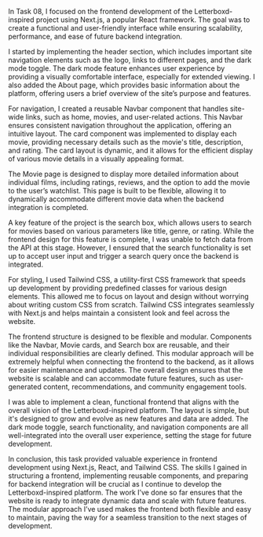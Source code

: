 In Task 08, I focused on the frontend development of the Letterboxd-inspired project using Next.js, a popular React framework. The goal was to create a functional and user-friendly interface while ensuring scalability, performance, and ease of future backend integration.

I started by implementing the header section, which includes important site navigation elements such as the logo, links to different pages, and the dark mode toggle. The dark mode feature enhances user experience by providing a visually comfortable interface, especially for extended viewing. I also added the About page, which provides basic information about the platform, offering users a brief overview of the site’s purpose and features.

For navigation, I created a reusable Navbar component that handles site-wide links, such as home, movies, and user-related actions. This Navbar ensures consistent navigation throughout the application, offering an intuitive layout. The card component was implemented to display each movie, providing necessary details such as the movie's title, description, and rating. The card layout is dynamic, and it allows for the efficient display of various movie details in a visually appealing format.

The Movie page is designed to display more detailed information about individual films, including ratings, reviews, and the option to add the movie to the user’s watchlist. This page is built to be flexible, allowing it to dynamically accommodate different movie data when the backend integration is completed.

A key feature of the project is the search box, which allows users to search for movies based on various parameters like title, genre, or rating. While the frontend design for this feature is complete, I was unable to fetch data from the API at this stage. However, I ensured that the search functionality is set up to accept user input and trigger a search query once the backend is integrated.

For styling, I used Tailwind CSS, a utility-first CSS framework that speeds up development by providing predefined classes for various design elements. This allowed me to focus on layout and design without worrying about writing custom CSS from scratch. Tailwind CSS integrates seamlessly with Next.js and helps maintain a consistent look and feel across the website.

The frontend structure is designed to be flexible and modular. Components like the Navbar, Movie cards, and Search box are reusable, and their individual responsibilities are clearly defined. This modular approach will be extremely helpful when connecting the frontend to the backend, as it allows for easier maintenance and updates. The overall design ensures that the website is scalable and can accommodate future features, such as user-generated content, recommendations, and community engagement tools.


I was able to implement a clean, functional frontend that aligns with the overall vision of the Letterboxd-inspired platform. The layout is simple, but it's designed to grow and evolve as new features and data are added. The dark mode toggle, search functionality, and navigation components are all well-integrated into the overall user experience, setting the stage for future development.

In conclusion, this task provided valuable experience in frontend development using Next.js, React, and Tailwind CSS. The skills I gained in structuring a frontend, implementing reusable components, and preparing for backend integration will be crucial as I continue to develop the Letterboxd-inspired platform. The work I’ve done so far ensures that the website is ready to integrate dynamic data and scale with future features. The modular approach I’ve used makes the frontend both flexible and easy to maintain, paving the way for a seamless transition to the next stages of development.
